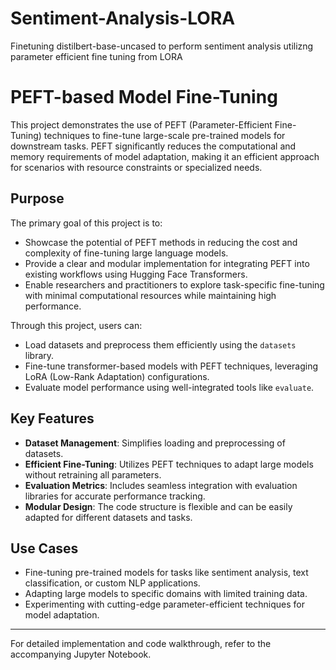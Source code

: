 # Sentiment-Analysis-LORA
Finetuning distilbert-base-uncased to perform sentiment analysis utilizng parameter efficient fine tuning from LORA

# PEFT-based Model Fine-Tuning

This project demonstrates the use of PEFT (Parameter-Efficient Fine-Tuning) techniques to fine-tune large-scale pre-trained models for downstream tasks. PEFT significantly reduces the computational and memory requirements of model adaptation, making it an efficient approach for scenarios with resource constraints or specialized needs.

## Purpose

The primary goal of this project is to:

- Showcase the potential of PEFT methods in reducing the cost and complexity of fine-tuning large language models.
- Provide a clear and modular implementation for integrating PEFT into existing workflows using Hugging Face Transformers.
- Enable researchers and practitioners to explore task-specific fine-tuning with minimal computational resources while maintaining high performance.

Through this project, users can:

- Load datasets and preprocess them efficiently using the `datasets` library.
- Fine-tune transformer-based models with PEFT techniques, leveraging LoRA (Low-Rank Adaptation) configurations.
- Evaluate model performance using well-integrated tools like `evaluate`.

## Key Features

- **Dataset Management**: Simplifies loading and preprocessing of datasets.
- **Efficient Fine-Tuning**: Utilizes PEFT techniques to adapt large models without retraining all parameters.
- **Evaluation Metrics**: Includes seamless integration with evaluation libraries for accurate performance tracking.
- **Modular Design**: The code structure is flexible and can be easily adapted for different datasets and tasks.

## Use Cases

- Fine-tuning pre-trained models for tasks like sentiment analysis, text classification, or custom NLP applications.
- Adapting large models to specific domains with limited training data.
- Experimenting with cutting-edge parameter-efficient techniques for model adaptation.

---

For detailed implementation and code walkthrough, refer to the accompanying Jupyter Notebook.
